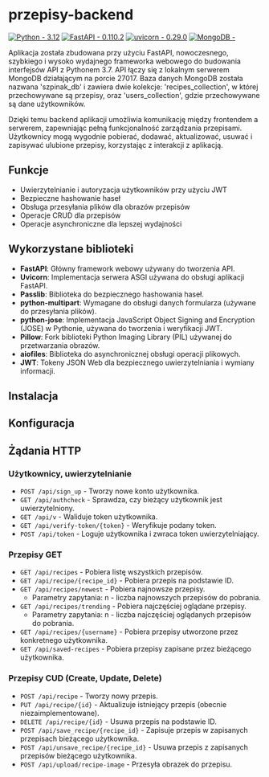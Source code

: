 # przepisy-backend

[![Python - 3.12](https://img.shields.io/badge/Python-3.12-3776AB)](https://www.python.org/)
[![FastAPI - 0.110.2](https://img.shields.io/badge/FastAPI-0.110.2-009688)](https://fastapi.tiangolo.com/)
[![uvicorn - 0.29.0](https://img.shields.io/badge/uvicorn-0.29.0-499848)](https://www.uvicorn.org/)
[![MongoDB -  ](https://img.shields.io/badge/MongoDB-_-00ed64)](https://www.mongodb.com/)


Aplikacja została zbudowana przy użyciu FastAPI, nowoczesnego, szybkiego i wysoko wydajnego frameworka webowego do budowania interfejsów API z Pythonem 3.7. API łączy się z lokalnym serwerem MongoDB działającym na porcie 27017. Baza danych MongoDB została nazwana 'szpinak_db' i zawiera dwie kolekcje: 'recipes_collection', w której przechowywane są przepisy, oraz 'users_collection', gdzie przechowywane są dane użytkowników. 

Dzięki temu backend aplikacji umożliwia komunikację między frontendem a serwerem, zapewniając pełną funkcjonalność zarządzania przepisami. Użytkownicy mogą wygodnie pobierać, dodawać, aktualizować, usuwać i zapisywać ulubione przepisy, korzystając z interakcji z aplikacją.


## Funkcje 
- Uwierzytelnianie i autoryzacja użytkowników przy użyciu JWT
- Bezpieczne hashowanie haseł
- Obsługa przesyłania plików dla obrazów przepisów
- Operacje CRUD dla przepisów
- Operacje asynchroniczne dla lepszej wydajności

## Wykorzystane biblioteki
- **FastAPI**: Główny framework webowy używany do tworzenia API.
- **Uvicorn**: Implementacja serwera ASGI używana do obsługi aplikacji FastAPI.
- **Passlib**: Biblioteka do bezpiecznego hashowania haseł.
- **python-multipart**: Wymagane do obsługi danych formularza (używane do przesyłania plików).
- **python-jose**: Implementacja JavaScript Object Signing and Encryption (JOSE) w Pythonie, używana do tworzenia i weryfikacji JWT.
- **Pillow**: Fork biblioteki Python Imaging Library (PIL) używanej do przetwarzania obrazów.
- **aiofiles**: Biblioteka do asynchronicznej obsługi operacji plikowych.
- **JWT**: Tokeny JSON Web dla bezpiecznego uwierzytelniania i wymiany informacji.

## Instalacja

## Konfiguracja

## Żądania HTTP

### Użytkownicy, uwierzytelnianie

- `POST /api/sign_up` - Tworzy nowe konto użytkownika.
- `GET /api/authcheck` - Sprawdza, czy bieżący użytkownik jest uwierzytelniony.
- `GET /api/v` - Waliduje token użytkownika.
- `GET /api/verify-token/{token}` - Weryfikuje podany token.
- `POST /api/token` - Loguje użytkownika i zwraca token uwierzytelniający.

### Przepisy GET

- `GET /api/recipes` - Pobiera listę wszystkich przepisów.
- `GET /api/recipe/{recipe_id}` - Pobiera przepis na podstawie ID.
- `GET /api/recipes/newest` - Pobiera najnowsze przepisy.
  - Parametry zapytania: n - liczba najnowszych przepisów do pobrania.
- `GET /api/recipes/trending` - Pobiera najczęściej oglądane przepisy.
  - Parametry zapytania: n - liczba najczęściej oglądanych przepisów do pobrania.
- `GET /api/recipes/{username}` - Pobiera przepisy utworzone przez konkretnego użytkownika.
- `GET /api/saved-recipes` - Pobiera przepisy zapisane przez bieżącego użytkownika.

### Przepisy CUD (Create, Update, Delete)

- `POST /api/recipe` - Tworzy nowy przepis.
- `PUT /api/recipe/{id}` - Aktualizuje istniejący przepis (obecnie niezaimplementowane).
- `DELETE /api/recipe/{id}` - Usuwa przepis na podstawie ID.
- `POST /api/save_recipe/{recipe_id}` - Zapisuje przepis w zapisanych przepisach bieżącego użytkownika.
- `POST /api/unsave_recipe/{recipe_id}` - Usuwa przepis z zapisanych przepisów bieżącego użytkownika.
- `POST /api/upload/recipe-image` - Przesyła obrazek do przepisu.






